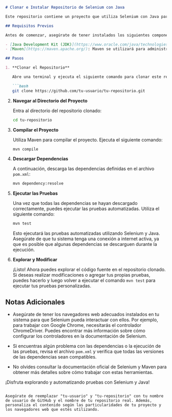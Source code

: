 

```markdown
# Clonar e Instalar Repositorio de Selenium con Java

Este repositorio contiene un proyecto que utiliza Selenium con Java para automatizar pruebas en navegadores web. A continuación, se detallan los pasos para clonar el repositorio y configurar el entorno para ejecutar las pruebas automatizadas.

## Requisitos Previos

Antes de comenzar, asegúrate de tener instalados los siguientes componentes en tu sistema:

- [Java Development Kit (JDK)](https://www.oracle.com/java/technologies/javase-downloads.html): Necesitarás Java para compilar y ejecutar el código.
- [Maven](https://maven.apache.org/): Maven se utilizará para administrar las dependencias del proyecto.

## Pasos

1. **Clonar el Repositorio**

   Abre una terminal y ejecuta el siguiente comando para clonar este repositorio:

   ```bash
   git clone https://github.com/tu-usuario/tu-repositorio.git
   ```

2. **Navegar al Directorio del Proyecto**

   Entra al directorio del repositorio clonado:

   ```bash
   cd tu-repositorio
   ```

3. **Compilar el Proyecto**

   Utiliza Maven para compilar el proyecto. Ejecuta el siguiente comando:

   ```bash
   mvn compile
   ```

4. **Descargar Dependencias**

   A continuación, descarga las dependencias definidas en el archivo `pom.xml`:

   ```bash
   mvn dependency:resolve
   ```

5. **Ejecutar las Pruebas**

   Una vez que todas las dependencias se hayan descargado correctamente, puedes ejecutar las pruebas automatizadas. Utiliza el siguiente comando:

   ```bash
   mvn test
   ```

   Esto ejecutará las pruebas automatizadas utilizando Selenium y Java. Asegúrate de que tu sistema tenga una conexión a internet activa, ya que es posible que algunas dependencias se descarguen durante la ejecución.

6. **Explorar y Modificar**

   ¡Listo! Ahora puedes explorar el código fuente en el repositorio clonado. Si deseas realizar modificaciones o agregar tus propias pruebas, puedes hacerlo y luego volver a ejecutar el comando `mvn test` para ejecutar tus pruebas personalizadas.

## Notas Adicionales

- Asegúrate de tener los navegadores web adecuados instalados en tu sistema para que Selenium pueda interactuar con ellos. Por ejemplo, para trabajar con Google Chrome, necesitarás el controlador ChromeDriver. Puedes encontrar más información sobre cómo configurar los controladores en la documentación de Selenium.

- Si encuentras algún problema con las dependencias o la ejecución de las pruebas, revisa el archivo `pom.xml` y verifica que todas las versiones de las dependencias sean compatibles.

- No olvides consultar la documentación oficial de Selenium y Maven para obtener más detalles sobre cómo trabajar con estas herramientas.

¡Disfruta explorando y automatizando pruebas con Selenium y Java!
```

Asegúrate de reemplazar "tu-usuario" y "tu-repositorio" con tu nombre de usuario de GitHub y el nombre de tu repositorio real. Además, personaliza el contenido según las particularidades de tu proyecto y los navegadores web que estés utilizando.

